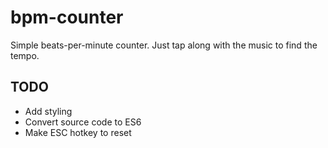 # bpm-counter
Simple beats-per-minute counter. Just tap along with the music to find the tempo.

## TODO
- Add styling
- Convert source code to ES6
- Make ESC hotkey to reset
